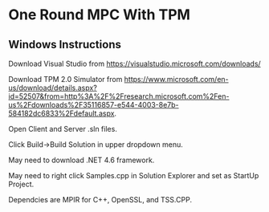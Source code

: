 # One Round MPC With TPM

Windows Instructions 
-----------------------------------------------

Download Visual Studio from https://visualstudio.microsoft.com/downloads/

Download TPM 2.0 Simulator from https://www.microsoft.com/en-us/download/details.aspx?id=52507&from=http%3A%2F%2Fresearch.microsoft.com%2Fen-us%2Fdownloads%2F35116857-e544-4003-8e7b-584182dc6833%2Fdefault.aspx.

Open Client and Server .sln files.

Click Build->Build Solution in upper dropdown menu.

May need to download .NET 4.6 framework.

May need to right click Samples.cpp in Solution Explorer and set as StartUp Project.

Dependcies are MPIR for C++, OpenSSL, and TSS.CPP. 
